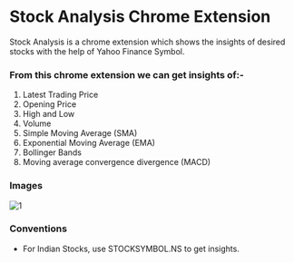 # Stock Analysis Chrome Extension
Stock Analysis is a chrome extension which shows the insights of desired stocks with the help of Yahoo Finance Symbol.


### From this chrome extension we can get insights of:-
1. Latest Trading Price
2. Opening Price
3. High and Low
4. Volume
5. Simple Moving Average (SMA)
6. Exponential Moving Average (EMA)
7. Bollinger Bands
8. Moving average convergence divergence (MACD)

### Images
![1](https://user-images.githubusercontent.com/58564017/188586426-3f4bb99a-0271-4a0b-b75e-ae3a70ee8a32.png)

### Conventions
- For Indian Stocks, use STOCKSYMBOL.NS to get insights.
